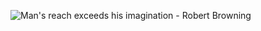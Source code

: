 ![Man's reach exceeds his imagination - Robert Browning](https://images.techhive.com/images/article/2016/12/globe-network-100697951-large.jpg)
